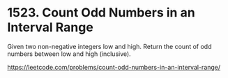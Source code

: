 # 1523. Count Odd Numbers in an Interval Range

Given two non-negative integers low and high. Return the count of odd numbers between low and high (inclusive).

<https://leetcode.com/problems/count-odd-numbers-in-an-interval-range/>
